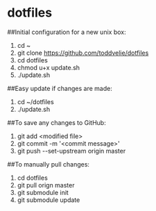 dotfiles
========

##Initial configuration for a new unix box:
1. cd ~
2. git clone https://github.com/toddvelie/dotfiles
3. cd dotfiles
4. chmod u+x update.sh
5. ./update.sh

##Easy update if changes are made:
1. cd ~/dotfiles
2. ./update.sh

##To save any changes to GitHub:
1. git add \<modified file\>
2. git commit -m '\<commit message\>'
3. git push --set-upstream origin master

##To manually pull changes:
1. cd dotfiles
2. git pull orign master
3. git submodule init
4. git submodule update

